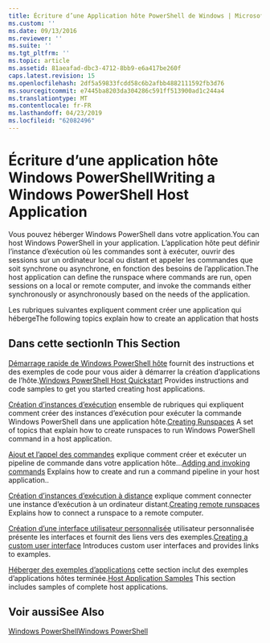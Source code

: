 ```yaml
---
title: Écriture d’une Application hôte PowerShell de Windows | Microsoft Docs
ms.custom: ''
ms.date: 09/13/2016
ms.reviewer: ''
ms.suite: ''
ms.tgt_pltfrm: ''
ms.topic: article
ms.assetid: 81aeafad-dbc3-4712-8bb9-e6a417be260f
caps.latest.revision: 15
ms.openlocfilehash: 2df5a59833fcdd58c6b2afbb4882111592fb3d76
ms.sourcegitcommit: e7445ba8203da304286c591ff513900ad1c244a4
ms.translationtype: MT
ms.contentlocale: fr-FR
ms.lasthandoff: 04/23/2019
ms.locfileid: "62082496"
---
```

# <a name="writing-a-windows-powershell-host-application"></a><span data-ttu-id="2e78e-102">Écriture d’une application hôte Windows PowerShell</span><span class="sxs-lookup"><span data-stu-id="2e78e-102">Writing a Windows PowerShell Host Application</span></span>

<span data-ttu-id="2e78e-103">Vous pouvez héberger Windows PowerShell dans votre application.</span><span class="sxs-lookup"><span data-stu-id="2e78e-103">You can host Windows PowerShell in your application.</span></span> <span data-ttu-id="2e78e-104">L’application hôte peut définir l’instance d’exécution où les commandes sont à exécuter, ouvrir des sessions sur un ordinateur local ou distant et appeler les commandes que soit synchrone ou asynchrone, en fonction des besoins de l’application.</span><span class="sxs-lookup"><span data-stu-id="2e78e-104">The host application can define the runspace where commands are run, open sessions on a local or remote computer, and invoke the commands either synchronously or asynchronously based on the needs of the application.</span></span>

<span data-ttu-id="2e78e-105">Les rubriques suivantes expliquent comment créer une application qui héberge</span><span class="sxs-lookup"><span data-stu-id="2e78e-105">The following topics explain how to create an application that hosts</span></span>

## <a name="in-this-section"></a><span data-ttu-id="2e78e-106">Dans cette section</span><span class="sxs-lookup"><span data-stu-id="2e78e-106">In This Section</span></span>

<span data-ttu-id="2e78e-107">[Démarrage rapide de Windows PowerShell hôte](./windows-powershell-host-quickstart.md) fournit des instructions et des exemples de code pour vous aider à démarrer la création d’applications de l’hôte.</span><span class="sxs-lookup"><span data-stu-id="2e78e-107">[Windows PowerShell Host Quickstart](./windows-powershell-host-quickstart.md) Provides instructions and code samples to get you started creating host applications.</span></span>

<span data-ttu-id="2e78e-108">[Création d’instances d’exécution](./creating-runspaces.md) ensemble de rubriques qui expliquent comment créer des instances d’exécution pour exécuter la commande Windows PowerShell dans une application hôte.</span><span class="sxs-lookup"><span data-stu-id="2e78e-108">[Creating Runspaces](./creating-runspaces.md) A set of topics that explain how to create runspaces to run Windows PowerShell command in a host application.</span></span>

<span data-ttu-id="2e78e-109">[Ajout et l’appel des commandes](./adding-and-invoking-commands.md) explique comment créer et exécuter un pipeline de commande dans votre application hôte...</span><span class="sxs-lookup"><span data-stu-id="2e78e-109">[Adding and invoking commands](./adding-and-invoking-commands.md) Explains how to create and run a command pipeline in your host application..</span></span>

<span data-ttu-id="2e78e-110">[Création d’instances d’exécution à distance](./creating-remote-runspaces.md) explique comment connecter une instance d’exécution à un ordinateur distant.</span><span class="sxs-lookup"><span data-stu-id="2e78e-110">[Creating remote runspaces](./creating-remote-runspaces.md) Explains how to connect a runspace to a remote computer.</span></span>

<span data-ttu-id="2e78e-111">[Création d’une interface utilisateur personnalisée](./creating-a-custom-user-interface.md) utilisateur personnalisée présente les interfaces et fournit des liens vers des exemples.</span><span class="sxs-lookup"><span data-stu-id="2e78e-111">[Creating a custom user interface](./creating-a-custom-user-interface.md) Introduces custom user interfaces and provides links to examples.</span></span>

<span data-ttu-id="2e78e-112">[Héberger des exemples d’applications](./host-application-samples.md) cette section inclut des exemples d’applications hôtes terminée.</span><span class="sxs-lookup"><span data-stu-id="2e78e-112">[Host Application Samples](./host-application-samples.md) This section includes samples of complete host applications.</span></span>

## <a name="see-also"></a><span data-ttu-id="2e78e-113">Voir aussi</span><span class="sxs-lookup"><span data-stu-id="2e78e-113">See Also</span></span>

[<span data-ttu-id="2e78e-114">Windows PowerShell</span><span class="sxs-lookup"><span data-stu-id="2e78e-114">Windows PowerShell</span></span>](http://msdn.microsoft.com/en-us/b41a2af3-aec1-402d-8e18-c2c26be461ff)